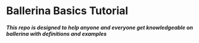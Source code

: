 # Ballerina Basics Tutorial

##### This repo is designed to help anyone and everyone get knowledgeable on ballerina with definitions and examples
